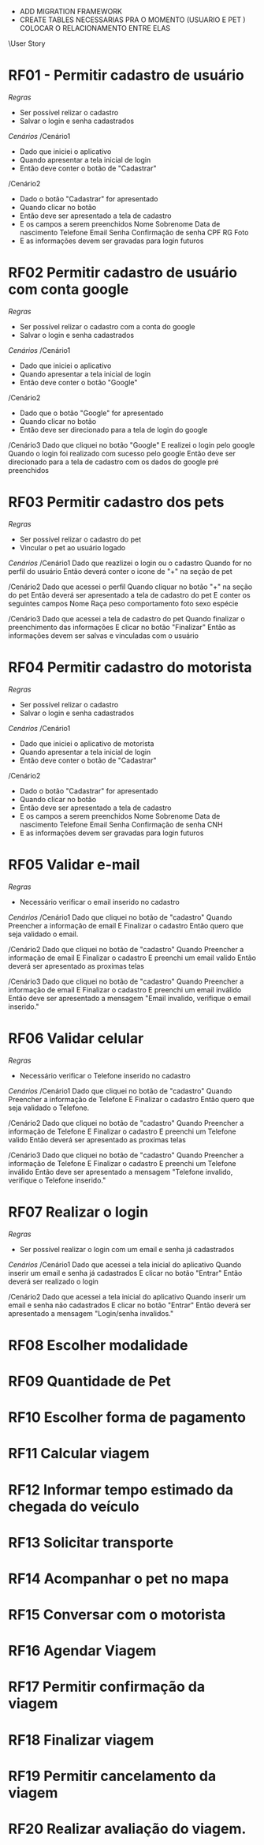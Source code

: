 - ADD MIGRATION FRAMEWORK 
- CREATE TABLES NECESSARIAS PRA O MOMENTO (USUARIO E PET ) COLOCAR O RELACIONAMENTO ENTRE ELAS




\\User Story

# RF01 - Permitir cadastro de usuário
*Regras*
- Ser possível relizar o cadastro
- Salvar o login e senha cadastrados

*Cenários*
/Cenário1
- Dado que iniciei o aplicativo 
- Quando apresentar a tela inicial de login
- Então deve conter o botão de "Cadastrar"

/Cenário2 
- Dado o botão "Cadastrar" for apresentado
- Quando clicar no botão 
- Então deve ser apresentado a tela de cadastro
- E os campos a serem preenchidos
    Nome
    Sobrenome
    Data de nascimento
    Telefone
    Email
    Senha
    Confirmação de senha
    CPF
    RG
    Foto
- E as informações devem ser gravadas para login futuros


# RF02 Permitir cadastro de usuário com conta google
*Regras*
- Ser possível relizar o cadastro com a conta do google
- Salvar o login e senha cadastrados

*Cenários*
/Cenário1
- Dado que iniciei o aplicativo 
- Quando apresentar a tela inicial de login
- Então deve conter o botão "Google"

/Cenário2 
- Dado que o botão "Google" for apresentado
- Quando clicar no botão
- Então deve ser direcionado para a tela de login do google

/Cenário3
Dado que cliquei no botão "Google"
E realizei o login pelo google
Quando o login foi realizado com sucesso pelo google
Então deve ser direcionado para a tela de cadastro com os dados do google pré preenchidos


# RF03 Permitir cadastro dos pets
*Regras*
- Ser possível relizar o cadastro do pet
- Vincular o pet ao usuário logado

*Cenários*
/Cenário1
Dado que reazlizei o login ou o cadastro
Quando for no perfil do usuário
Então deverá conter o icone de "+" na seção de pet

/Cenário2
Dado que acessei o perfil
Quando cliquar no botão "+" na seção do pet
Então deverá ser apresentado a tela de cadastro do pet
E conter os seguintes campos
    Nome 
    Raça 
    peso
    comportamento
    foto
    sexo
    espécie

/Cenário3
Dado que acessei a tela de cadastro do pet
Quando finalizar o preenchimento das informações
E clicar no botão "Finalizar"
Então as informações devem ser salvas e vinculadas com o usuário


# RF04 Permitir cadastro do motorista
*Regras*
- Ser possível relizar o cadastro
- Salvar o login e senha cadastrados

*Cenários*
/Cenário1
- Dado que iniciei o aplicativo de motorista
- Quando apresentar a tela inicial de login
- Então deve conter o botão de "Cadastrar"

/Cenário2 
- Dado o botão "Cadastrar" for apresentado
- Quando clicar no botão 
- Então deve ser apresentado a tela de cadastro
- E os campos a serem preenchidos
    Nome
    Sobrenome
    Data de nascimento
    Telefone
    Email
    Senha
    Confirmação de senha
    CNH
- E as informações devem ser gravadas para login futuros


# RF05 Validar e-mail
*Regras*
- Necessário verificar o email inserido no cadastro

*Cenários*
/Cenário1
Dado que cliquei no botão de "cadastro"
Quando Preencher a informação de email 
E Finalizar o cadastro
Então quero que seja validado o email.

/Cenário2
Dado que cliquei no botão de "cadastro"
Quando Preencher a informação de email 
E Finalizar o cadastro
E preenchi um email valido
Então deverá ser apresentado as proximas telas

/Cenário3
Dado que cliquei no botão de "cadastro"
Quando Preencher a informação de email 
E Finalizar o cadastro
E preenchi um email inválido
Então deve ser apresentado a mensagem "Email invalido, verifique o email inserido."

# RF06 Validar celular
*Regras*
- Necessário verificar o Telefone inserido no cadastro

*Cenários*
/Cenário1
Dado que cliquei no botão de "cadastro"
Quando Preencher a informação de Telefone 
E Finalizar o cadastro
Então quero que seja validado o Telefone.

/Cenário2
Dado que cliquei no botão de "cadastro"
Quando Preencher a informação de Telefone 
E Finalizar o cadastro
E preenchi um Telefone valido
Então deverá ser apresentado as proximas telas

/Cenário3
Dado que cliquei no botão de "cadastro"
Quando Preencher a informação de Telefone 
E Finalizar o cadastro
E preenchi um Telefone inválido
Então deve ser apresentado a mensagem "Telefone invalido, verifique o Telefone inserido."

# RF07 Realizar o login
*Regras*
- Ser possível realizar o login com um email e senha já cadastrados

*Cenários*
/Cenário1
Dado que acessei a tela inicial do aplicativo
Quando inserir um email e senha já cadastrados
E clicar no botão "Entrar"
Então deverá ser realizado o login

/Cenário2
Dado que acessei a tela inicial do aplicativo
Quando inserir um email e senha não cadastrados
E clicar no botão "Entrar"
Então deverá ser apresentado a mensagem "Login/senha invalidos."


# RF08 Escolher modalidade

# RF09 Quantidade de Pet

# RF10 Escolher forma de pagamento

# RF11 Calcular viagem

# RF12 Informar tempo estimado da chegada do veículo

# RF13 Solicitar transporte

# RF14 Acompanhar o pet no mapa

# RF15 Conversar com o motorista

# RF16 Agendar Viagem

# RF17 Permitir confirmação da viagem

# RF18 Finalizar viagem

# RF19 Permitir cancelamento da viagem

# RF20 Realizar avaliação do viagem.
